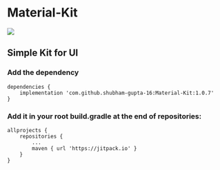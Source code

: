 # Material-Kit

[![](https://jitpack.io/v/shubham-gupta-16/Material-Kit.svg)](https://jitpack.io/#shubham-gupta-16/Material-Kit)

## Simple Kit for UI
 
### Add the dependency
```
dependencies {
    implementation 'com.github.shubham-gupta-16:Material-Kit:1.0.7'
}
```

### Add it in your root build.gradle at the end of repositories:
```
allprojects {
    repositories {
        ...
        maven { url 'https://jitpack.io' }
    }
}
```
